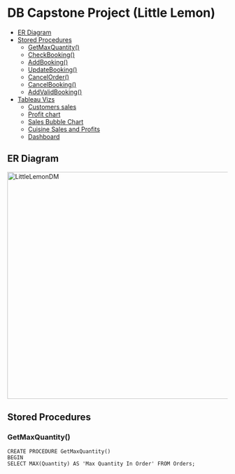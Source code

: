 # DB Capstone Project (Little Lemon)

* [ER Diagram](#erd)
* [Stored Procedures](#stp)
    * [GetMaxQuantity()](#getmax)
    * [CheckBooking()](#checkbooking)
    * [AddBooking()](#addbooking)
    * [UpdateBooking()](#updatebooking)
    * [CancelOrder()](#cancelorder)
    * [CancelBooking()](#cancelBooking)
    * [AddValidBooking()](#addvalid) 
* [Tableau Vizs](#tbviz)
    * [Customers sales](#chart1) 
    * [Profit chart](#chart2) 
    * [Sales Bubble Chart](#chart3) 
    * [Cuisine Sales and Profits](#chart4) 
    * [Dashboard](#chart5) 


## <a name= "erd"></a>ER Diagram
<img width="518" alt="LittleLemonDM" src="https://github.com/user-attachments/assets/3a407eed-b0ae-4798-8782-6274aacdc756">

## <a name= "stp"></a>Stored Procedures

### <a name= "getmax"></a>GetMaxQuantity()
```
CREATE PROCEDURE GetMaxQuantity()
BEGIN
SELECT MAX(Quantity) AS 'Max Quantity In Order' FROM Orders;
```
